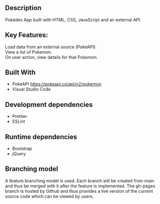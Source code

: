 ## Description

Pokédex App built with HTML, CSS, JavaScript and an external API.


## Key Features:

Load data from an external source (PokéAPI). <br>
View a list of Pokemon. <br>
On user action, view details for that Pokemon.


## Built With

- PokéAPI https://pokeapi.co/api/v2/pokemon
- Visual Studio Code

## Development dependencies

- Prettier
- ESLint

## Runtime dependencies

- Bootstrap
- jQuery

## Branching model

A feature branching model is used. Each branch will be created from main and thus be merged with it after the feature is implemented.
The gh-pages branch is hosted by Github and thus provides a live version of the current source code which can be viewed by users.
